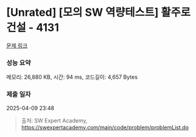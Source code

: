 # [Unrated] [모의 SW 역량테스트] 활주로 건설 - 4131 

[문제 링크](https://swexpertacademy.com/main/code/problem/problemDetail.do?contestProbId=AWJfikDKDXkDFAXc) 

### 성능 요약

메모리: 26,880 KB, 시간: 94 ms, 코드길이: 4,657 Bytes

### 제출 일자

2025-04-09 23:48



> 출처: SW Expert Academy, https://swexpertacademy.com/main/code/problem/problemList.do